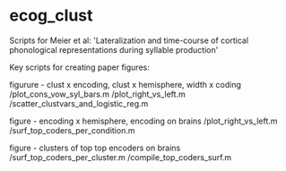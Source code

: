 # ecog_clust
Scripts for Meier et al: 'Lateralization and time-course of cortical phonological representations during syllable production'

Key scripts for creating paper figures:

figurure - clust x encoding, clust x hemisphere, width x coding
/plot_cons_vow_syl_bars.m
/plot_right_vs_left.m
/scatter_clustvars_and_logistic_reg.m

figure - encoding x hemisphere, encoding on brains
/plot_right_vs_left.m
/surf_top_coders_per_condition.m    

figure - clusters of top top encoders on brains
/surf_top_coders_per_cluster.m
/compile_top_coders_surf.m
